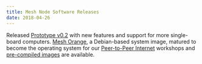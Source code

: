```yaml
---
title: Mesh Node Software Releases
date: 2018-04-26
---
```

Released [Prototype v0.2](https://github.com/tomeshnet/prototype-cjdns-pi/releases/tag/v0.2) with new features and support for more single-board computers. [Mesh Orange](https://github.com/tomeshnet/mesh-orange), a Debian-based system image, matured to become the operating system for our [Peer-to-Peer Internet](https://github.com/tomeshnet/p2p-internet-workshop) workshops and [pre-compiled images](https://github.com/benhylau/mesh-router-builder/releases) are available.
